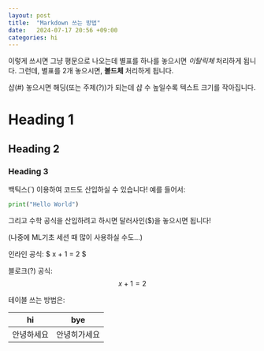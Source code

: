 ```yaml
---
layout: post
title:  "Markdown 쓰는 방법"
date:   2024-07-17 20:56 +09:00
categories: hi
---
```


이렇게 쓰시면 그냥 평문으로 나오는데 별표를 하나를 놓으시면 *이탈릭체* 처리하게 됩니다. 그런데, 별표를 2개 놓으시면, **볼드체** 처리하게 됩니다. 

샵(#) 놓으시면 해딩(또는 주제(?))가 되는데 샵 수 높일수록 텍스트 크기를 작아집니다.

# Heading 1
## Heading 2
### Heading 3

백틱스(`) 이용하여 코드도 산입하실 수 있습니다! 예를 들어서:

```python
print("Hello World")
```

그리고 수학 공식을 산입하려고 하시면 달러사인($)을 놓으시면 됩니다!

(나중에 ML기초 세션 때 많이 사용하실 수도...)

인라인 공식: $ x + 1 = 2 $

블로크(?) 공식: 
$$ x + 1 = 2 $$ 

테이블 쓰는 방법은:

| hi | bye |
| --- | --- |
| 안녕하세요 | 안녕히가세요 |
 